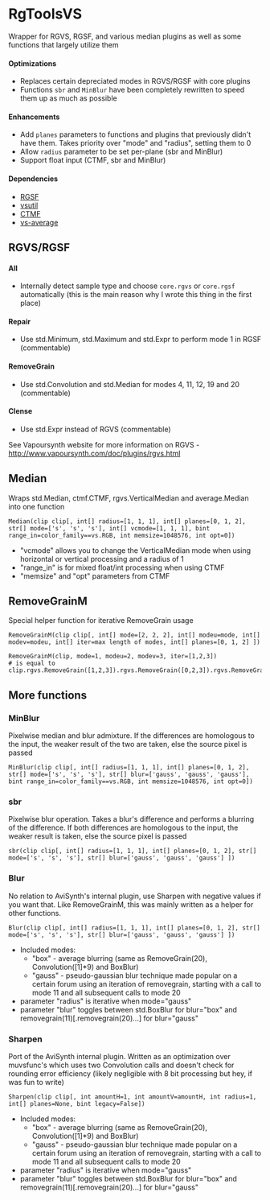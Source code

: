 # RgToolsVS
Wrapper for RGVS, RGSF, and various median plugins as well as some functions that largely utilize them

#### Optimizations
- Replaces certain depreciated modes in RGVS/RGSF with core plugins
- Functions `sbr` and `MinBlur` have been completely rewritten to speed them up as much as possible

#### Enhancements
- Add `planes` parameters to functions and plugins that previously didn't have them. Takes priority over "mode" and "radius", setting them to 0
- Allow `radius` parameter to be set per-plane (sbr and MinBlur)
- Support float input (CTMF, sbr and MinBlur)

#### Dependencies
- [RGSF](https://github.com/IFeelBloated/RGSF)
- [vsutil](https://github.com/Irrational-Encoding-Wizardry/vsutil/blob/master/py)
- [CTMF](https://github.com/HomeOfVapourSynthEvolution/VapourSynth-CTMF)
- [vs-average](https://github.com/End-of-Eternity/vs-average)


## RGVS/RGSF
#### All
- Internally detect sample type and choose `core.rgvs` or `core.rgsf` automatically (this is the main reason why I wrote this thing in the first place)

#### Repair
- Use std.Minimum, std.Maximum and std.Expr to perform mode 1 in RGSF (commentable)

#### RemoveGrain
- Use std.Convolution and std.Median for modes 4, 11, 12, 19 and 20 (commentable)

#### Clense
- Use std.Expr instead of RGVS (commentable)

See Vapoursynth website for more information on RGVS - http://www.vapoursynth.com/doc/plugins/rgvs.html


## Median 
Wraps std.Median, ctmf.CTMF, rgvs.VerticalMedian and average.Median into one function
```
Median(clip clip[, int[] radius=[1, 1, 1], int[] planes=[0, 1, 2], str[] mode=['s', 's', 's'], int[] vcmode=[1, 1, 1], bint range_in=color_family==vs.RGB, int memsize=1048576, int opt=0])
```
- "vcmode" allows you to change the VerticalMedian mode when using horizontal or vertical processing and a radius of 1
- "range_in" is for mixed float/int processing when using CTMF
- "memsize" and "opt" parameters from CTMF


## RemoveGrainM
Special helper function for iterative RemoveGrain usage
```
RemoveGrainM(clip clip[, int[] mode=[2, 2, 2], int[] modeu=mode, int[] modev=modeu, int[] iter=max length of modes, int[] planes=[0, 1, 2] ])
```
```
RemoveGrainM(clip, mode=1, modeu=2, modev=3, iter=[1,2,3])
# is equal to
clip.rgvs.RemoveGrain([1,2,3]).rgvs.RemoveGrain([0,2,3]).rgvs.RemoveGrain([0,0,3])
```


## More functions
### MinBlur
Pixelwise median and blur admixture. If the differences are homologous to the input, the weaker result of the two are taken, else the source pixel is passed
```
MinBlur(clip clip[, int[] radius=[1, 1, 1], int[] planes=[0, 1, 2], str[] mode=['s', 's', 's'], str[] blur=['gauss', 'gauss', 'gauss'], bint range_in=color_family==vs.RGB, int memsize=1048576, int opt=0])
```
### sbr
Pixelwise blur operation. Takes a blur's difference and performs a blurring of the difference. If both differences are homologous to the input, the weaker result is taken, else the source pixel is passed
```
sbr(clip clip[, int[] radius=[1, 1, 1], int[] planes=[0, 1, 2], str[] mode=['s', 's', 's'], str[] blur=['gauss', 'gauss', 'gauss'] ])
```
### Blur
No relation to AviSynth's internal plugin, use Sharpen with negative values if you want that.
Like RemoveGrainM, this was mainly written as a helper for other functions.
```
Blur(clip clip[, int[] radius=[1, 1, 1], int[] planes=[0, 1, 2], str[] mode=['s', 's', 's'], str[] blur=['gauss', 'gauss', 'gauss'] ])
```
- Included modes:
  - "box" - average blurring (same as RemoveGrain(20), Convolution([1]\*9) and BoxBlur)
  - "gauss" - pseudo-gaussian blur technique made popular on a certain forum using an iteration of removegrain, starting with a call to mode 11 and all subsequent calls to mode 20
- parameter "radius" is iterative when mode="gauss"
- parameter "blur" toggles between std.BoxBlur for blur="box" and removegrain(11)\[.removegrain(20)...] for blur="gauss"

### Sharpen
Port of the AviSynth internal plugin. Written as an optimization over muvsfunc's which uses two Convolution calls and doesn't check for rounding error efficiency (likely negligible with 8 bit processing but hey, if was fun to write)
```
Sharpen(clip clip[, int amountH=1, int amountV=amountH, int radius=1, int[] planes=None, bint legacy=False])
```
- Included modes:
  - "box" - average blurring (same as RemoveGrain(20), Convolution([1]\*9) and BoxBlur)
  - "gauss" - pseudo-gaussian blur technique made popular on a certain forum using an iteration of removegrain, starting with a call to mode 11 and all subsequent calls to mode 20
- parameter "radius" is iterative when mode="gauss"
- parameter "blur" toggles between std.BoxBlur for blur="box" and removegrain(11)\[.removegrain(20)...] for blur="gauss"
